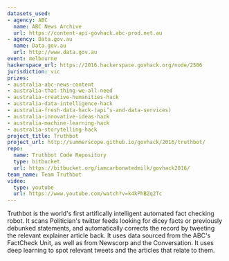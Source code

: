 ```yaml
---
datasets_used:
- agency: ABC
  name: ABC News Archive
  url: https://content-api-govhack.abc-prod.net.au
- agency: Data.gov.au
  name: Data.gov.au
  url: http://www.data.gov.au
event: melbourne
hackerspace_url: https://2016.hackerspace.govhack.org/node/2506
jurisdiction: vic
prizes:
- australia-abc-news-content
- australia-that-thing-we-all-need
- australia-creative-humanities-hack
- australia-data-intelligence-hack
- australia-fresh-data-hack-(api’s-and-data-services)
- australia-innovative-ideas-hack
- australia-machine-learning-hack
- australia-storytelling-hack
project_title: Truthbot
project_url: http://summerscope.github.io/govhack/2016/truthbot/
repo:
  name: Truthbot Code Repository
  type: bitbucket
  url: https://bitbucket.org/iamcarbonatedmilk/govhack2016/
team_name: Team Truthbot
video:
  type: youtube
  url: https://www.youtube.com/watch?v=k4kPhBZq2Tc
---
```


Truthbot is the world's first artifically intelligent automated fact checking robot. It scans Politician's twitter feeds looking for dicey facts or previously debunked statements, and automatically corrects the record by tweeting the relevant explainer article back.​​​​​​​
It uses data sourced from the ABC's FactCheck Unit, as well as from Newscorp and the Conversation. It uses deep learning to spot relevant tweets and the articles that relate to them.​​​​​​​
